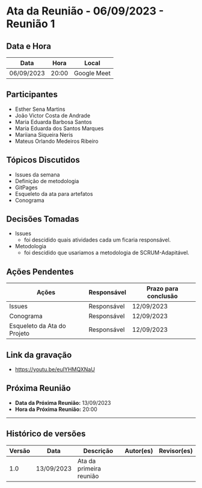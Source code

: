 # Ata da Reunião - 06/09/2023 - Reunião 1

## Data e Hora
| Data          | Hora    | Local       |
|---------------|---------|-------------|
| 06/09/2023    | 20:00   | Google Meet |

  
## Participantes
* Esther Sena Martins 
* João Victor Costa de Andrade
* Maria Eduarda Barbosa Santos 
* Maria Eduarda dos Santos Marques 
* Mariiana Siqueira Neris
* Mateus Orlando Medeiros Ribeiro

## Tópicos Discutidos
* Issues da semana
* Definição de metodologia
* GitPages
* Esqueleto da ata para artefatos
* Conograma

## Decisões Tomadas
* Issues
  - foi descidido quais atividades cada um ficaria responsável.
* Metodologia
  - foi descidido que usariamos a metodologia de SCRUM-Adapitável.

## Ações Pendentes
| Ações       | Responsável     | Prazo para conclusão |
|-------------|-----------------|----------------------|
| Issues      | Responsável     | 12/09/2023           |
| Conograma   | Responsável     | 12/09/2023           |
| Esqueleto da Ata do Projeto     | Responsável     | 12/09/2023          |

## Link da gravação
* https://youtu.be/euIYHMQXNaU

## Próxima Reunião
* **Data da Próxima Reunião:** 13/09/2023
* **Hora da Próxima Reunião:** 20:00
---

## Histórico de versões
| Versão | Data       | Descrição                   | Autor(es)     | Revisor(es) |
|--------|------------|-----------------------------|---------------|-------------|
| 1.0    | 13/09/2023 | Ata da primeira reunião     |               |             |
